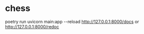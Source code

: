 # chess

poetry run uvicorn main:app --reload
http://127.0.0.1:8000/docs or http://127.0.0.1:8000/redoc
